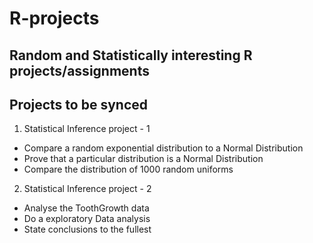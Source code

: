 # R-projects
## Random and Statistically interesting R projects/assignments

## Projects to be synced 

1. Statistical Inference project - 1
+ Compare a random exponential distribution to a Normal Distribution
+ Prove that a particular distribution is a Normal Distribution 
+ Compare the distribution of 1000 random uniforms


2. Statistical Inference project - 2
+ Analyse the ToothGrowth data 
+ Do a 	exploratory Data analysis
+ State conclusions to the fullest